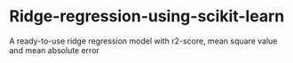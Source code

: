# Ridge-regression-using-scikit-learn
A ready-to-use ridge regression model with r2-score, mean square value and mean absolute error
